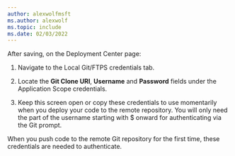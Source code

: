 ```yaml
---
author: alexwolfmsft
ms.author: alexwolf
ms.topic: include
ms.date: 02/03/2022
---
```


After saving, on the Deployment Center page:

1. Navigate to the Local Git/FTPS credentials tab.

1. Locate the **Git Clone URI**,  **Username** and **Password** fields under the Application Scope credentials.

1. Keep this screen open or copy these credentials to use momentarily when you deploy your code to the remote repository. You will only need the part of the username starting with $ onward for authenticating via the Git prompt.

When you push code to the remote Git repository for the first time, these credentials are needed to authenticate.
